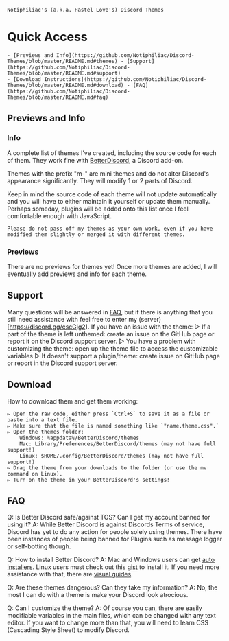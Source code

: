 	Notiphiliac's (a.k.a. Pastel Love's) Discord Themes

# Quick Access
	- [Previews and Info](https://github.com/Notiphiliac/Discord-Themes/blob/master/README.md#themes) - [Support](https://github.com/Notiphiliac/Discord-Themes/blob/master/README.md#support)
	- [Download Instructions](https://github.com/Notiphiliac/Discord-Themes/blob/master/README.md#download)	- [FAQ](https://github.com/Notiphiliac/Discord-Themes/blob/master/README.md#faq)

## Previews and Info
### Info
A complete list of themes I've created, including the source code for each of them. They work fine with [BetterDiscord](http://betterdiscord.net), a Discord add-on.

Themes with the prefix "m-" are mini themes and do not alter Discord's appearance significantly. They will modify 1 or 2 parts of Discord.

Keep in mind the source code of each theme will not update automatically and you will have to either maintain it yourself or update them manually. Perhaps someday, plugins will be added onto this list once I feel comfortable enough with JavaScript.

	Please do not pass off my themes as your own work, even if you have modified them slightly or merged it with different themes.

### Previews
There are no previews for themes yet! Once more themes are added, I will eventually add previews and info for each theme.

## Support
Many questions will be answered in [FAQ](https://github.com/Notiphiliac/Discord-Themes/blob/master/README.md#faq), but if there is anything that you still need assistance with feel free to enter my (server)[https://discord.gg/cscGjg2]. 
	If you have an issue with the theme:
		▻ If a part of the theme is left unthemed: 
		    create an issue on the GitHub page or report it on the Discord support server.
		▻ You have a problem with customizing the theme: 
		    open up the theme file to access the customizable variables
		▻ It doesn't support a plugin/theme: 
		    create issue on GitHub page or report in the Discord support server.

## Download
How to download them and get them working:

	▻ Open the raw code, either press `Ctrl+S` to save it as a file or paste into a text file.
	▻ Make sure that the file is named something like `"name.theme.css".`
	▻ Open the themes folder:
		Windows: %appdata%/BetterDiscord/themes
		Mac: Library/Preferences/BetterDiscord/themes (may not have full support!)
		Linux: $HOME/.config/BetterDiscord/themes (may not have full support!)
	▻ Drag the theme from your downloads to the folder (or use the mv command on Linux).
    ▻ Turn on the theme in your BetterDiscord's settings!

## FAQ
Q: Is Better Discord safe/against TOS? Can I get my account banned for using it?
A: While Better Discord is against Discords Terms of service, Discord has yet to do any action for people solely using themes. There have been instances of people being banned for Plugins such as message logger or self-botting though. 

Q: How to install Better Discord?
A: Mac and Windows users can get [auto installers](https://github.com/rauenzi/BBDInstaller/releases/latest). Linux users must check out this [gist](https://gist.github.com/ObserverOfTime/d7e60eb9aa7fe837545c8cb77cf31172) to install it. If you need more assistance with that, there are [visual guides](https://0x71.cc/bd/guide/#install).

Q: Are these themes dangerous? Can they take my information?
A: No, the most I can do with a theme is make your Discord look atrocious.

Q: Can I customize the theme?
A: Of course you can, there are easily modifiable variables in the main files, which can be changed with any text editor. If you want to change more than that, you will need to learn CSS (Cascading Style Sheet) to modify Discord.